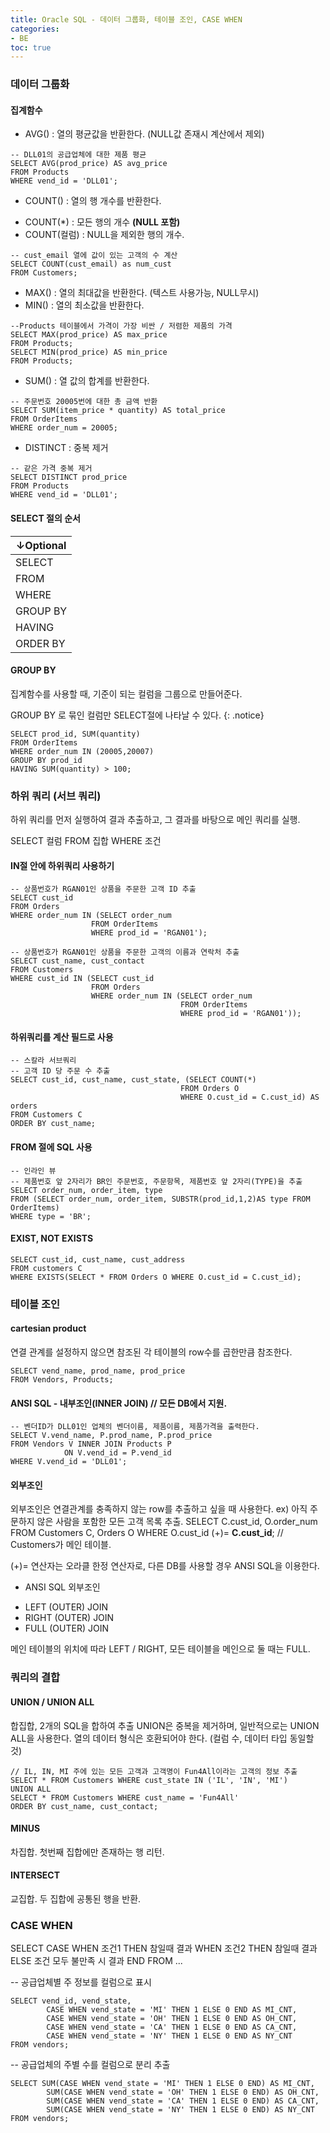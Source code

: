 ```yaml
---
title: Oracle SQL - 데이터 그룹화, 테이블 조인, CASE WHEN
categories:
- BE
toc: true
---
```


### 데이터 그룹화

#### 집계함수

* AVG() : 열의 평균값을 반환한다. (NULL값 존재시 계산에서 제외)

```
-- DLL01의 공급업체에 대한 제품 평균
SELECT AVG(prod_price) AS avg_price
FROM Products
WHERE vend_id = 'DLL01';
```

* COUNT() : 열의 행 개수를 반환한다.
- COUNT(*) : 모든 행의 개수 **(NULL 포함)**
- COUNT(컬럼) : NULL을 제외한 행의 개수.

```
-- cust_email 열에 값이 있는 고객의 수 계산
SELECT COUNT(cust_email) as num_cust
FROM Customers;
```
  
* MAX() : 열의 최대값을 반환한다. (텍스트 사용가능, NULL무시)
* MIN() : 열의 최소값을 반환한다.

```
--Products 테이블에서 가격이 가장 비싼 / 저렴한 제품의 가격
SELECT MAX(prod_price) AS max_price
FROM Products;
SELECT MIN(prod_price) AS min_price
FROM Products;

```


* SUM() : 열 값의 합계를 반환한다.

```
-- 주문번호 20005번에 대한 총 금액 반환
SELECT SUM(item_price * quantity) AS total_price
FROM OrderItems
WHERE order_num = 20005;

```


* DISTINCT : 중복 제거

```
-- 같은 가격 중복 제거
SELECT DISTINCT prod_price
FROM Products
WHERE vend_id = 'DLL01';
```


#### SELECT 절의 순서

|↓Optional|
|---|
|SELECT|
|FROM|
|WHERE|
|GROUP BY|
|HAVING|
|ORDER BY|



#### GROUP BY

집계함수를 사용할 때, 기준이 되는 컬럼을 그룹으로 만들어준다.

GROUP BY 로 묶인 컬럼만 SELECT절에 나타날 수 있다.
{: .notice}

```
SELECT prod_id, SUM(quantity)
FROM OrderItems
WHERE order_num IN (20005,20007)
GROUP BY prod_id
HAVING SUM(quantity) > 100;
```

### 하위 쿼리 (서브 쿼리)

하위 쿼리를 먼저 실행하여 결과 추출하고, 그 결과를 바탕으로 메인 쿼리를 실행.

SELECT 컬럼
FROM 집합
WHERE 조건


#### IN절 안에 하위쿼리 사용하기

```
-- 상품번호가 RGAN01인 상품을 주문한 고객 ID 추출
SELECT cust_id
FROM Orders
WHERE order_num IN (SELECT order_num 
                  FROM OrderItems
                  WHERE prod_id = 'RGAN01');
```

```
-- 상품번호가 RGAN01인 상품을 주문한 고객의 이름과 연락처 추출
SELECT cust_name, cust_contact
FROM Customers
WHERE cust_id IN (SELECT cust_id
                  FROM Orders
                  WHERE order_num IN (SELECT order_num 
                                      FROM OrderItems
                                      WHERE prod_id = 'RGAN01'));
```


#### 하위쿼리를 계산 필드로 사용

```
-- 스칼라 서브쿼리
-- 고객 ID 당 주문 수 추출
SELECT cust_id, cust_name, cust_state, (SELECT COUNT(*)
                                      FROM Orders O
                                      WHERE O.cust_id = C.cust_id) AS orders
FROM Customers C
ORDER BY cust_name;
```

####  FROM 절에 SQL 사용

```
-- 인라인 뷰
-- 제품번호 앞 2자리가 BR인 주문번호, 주문항목, 제품번호 앞 2자리(TYPE)을 추출
SELECT order_num, order_item, type
FROM (SELECT order_num, order_item, SUBSTR(prod_id,1,2)AS type FROM OrderItems)
WHERE type = 'BR';
```


#### EXIST, NOT EXISTS

```
SELECT cust_id, cust_name, cust_address
FROM customers C
WHERE EXISTS(SELECT * FROM Orders O WHERE O.cust_id = C.cust_id);
```

### 테이블 조인

#### cartesian product

연결 관계를 설정하지 않으면 참조된 각 테이블의 row수를 곱한만큼 참조한다.

```
SELECT vend_name, prod_name, prod_price
FROM Vendors, Products;
```



#### ANSI SQL - 내부조인(INNER JOIN) // 모든 DB에서 지원.

```
-- 벤더ID가 DLL01인 업체의 벤더이름, 제품이름, 제품가격을 출력한다.
SELECT V.vend_name, P.prod_name, P.prod_price
FROM Vendors V INNER JOIN Products P
            ON V.vend_id = P.vend_id
WHERE V.vend_id = 'DLL01';
```


#### 외부조인

외부조인은 연결관계를 충족하지 않는 row를 추출하고 싶을 때 사용한다.
ex) 아직 주문하지 않은 사람을 포함한 모든 고객 목록 추출.
SELECT C.cust_id, O.order_num
FROM Customers C, Orders O
WHERE O.cust_id (+)= **C.cust_id**; // Customers가 메인 테이블.

(+)= 연산자는 오라클 한정 연산자로,
다른 DB를 사용할 경우 ANSI SQL을 이용한다.

* ANSI SQL 외부조인

- LEFT (OUTER) JOIN
- RIGHT (OUTER) JOIN
- FULL (OUTER) JOIN

메인 테이블의 위치에 따라 LEFT / RIGHT, 
모든 테이블을 메인으로 둘 때는 FULL.




### 쿼리의 결합

#### UNION / UNION ALL

합집합, 2개의 SQL을 합하여 추출
UNION은 중복을 제거하며, 일반적으로는 UNION ALL을 사용한다.
열의 데이터 형식은 호환되어야 한다. (컬럼 수, 데이터 타입 동일할 것)

```
// IL, IN, MI 주에 있는 모든 고객과 고객명이 Fun4All이라는 고객의 정보 추출
SELECT * FROM Customers WHERE cust_state IN ('IL', 'IN', 'MI')
UNION ALL
SELECT * FROM Customers WHERE cust_name = 'Fun4All'
ORDER BY cust_name, cust_contact;
```

#### MINUS

차집합. 첫번째 집합에만 존재하는 행 리턴.

#### INTERSECT 

교집합. 두 집합에 공통된 행을 반환.


### CASE WHEN

SELECT CASE WHEN 조건1 THEN 참일때 결과
            WHEN 조건2 THEN 참일때 결과
            ELSE 조건 모두 불만족 시 결과
        END
FROM ...


-- 공급업체별 주 정보를 컬럼으로 표시
```
SELECT vend_id, vend_state,
        CASE WHEN vend_state = 'MI' THEN 1 ELSE 0 END AS MI_CNT,
        CASE WHEN vend_state = 'OH' THEN 1 ELSE 0 END AS OH_CNT,
        CASE WHEN vend_state = 'CA' THEN 1 ELSE 0 END AS CA_CNT,
        CASE WHEN vend_state = 'NY' THEN 1 ELSE 0 END AS NY_CNT
FROM vendors;
```

-- 공급업체의 주별 수를 컬럼으로 분리 추출
```
SELECT SUM(CASE WHEN vend_state = 'MI' THEN 1 ELSE 0 END) AS MI_CNT,
        SUM(CASE WHEN vend_state = 'OH' THEN 1 ELSE 0 END) AS OH_CNT,
        SUM(CASE WHEN vend_state = 'CA' THEN 1 ELSE 0 END) AS CA_CNT,
        SUM(CASE WHEN vend_state = 'NY' THEN 1 ELSE 0 END) AS NY_CNT
FROM vendors;
```


 